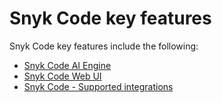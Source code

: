 # Snyk Code key features

Snyk Code key features include the following:

* [Snyk Code AI Engine](snyk-code-ai-engine.md)
* [Snyk Code Web UI](snyk-code-web-ui.md)
* [Snyk Code - Supported integrations](snyk-code-supported-integrations.md)
